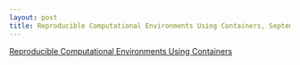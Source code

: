 ```yaml
---
layout: post
title: Reproducible Computational Environments Using Containers, September 15-16, 2021, Online
---
```

[Reproducible Computational Environments Using Containers](https://www.eventbrite.co.uk/e/reproducible-computational-environments-using-containers-tickets-166924809599#)
